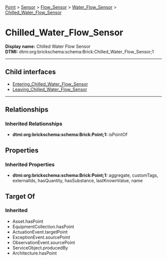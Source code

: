 [Point](../../../../Point.md) > [Sensor](../../../Sensor.md) > [Flow_Sensor](../../Flow_Sensor.md) > [Water_Flow_Sensor](../Water_Flow_Sensor.md) > [Chilled_Water_Flow_Sensor](.)
# Chilled_Water_Flow_Sensor

**Display name:** Chilled Water Flow Sensor<br />
**DTMI:** dtmi:org:brickschema:schema:Brick:Chilled_Water_Flow_Sensor;1

---


## Child interfaces
* [Entering_Chilled_Water_Flow_Sensor](../Entering_Water_Flow_Sensor/Entering_Chilled_Water_Flow_Sensor.md)
* [Leaving_Chilled_Water_Flow_Sensor](../Leaving_Water_Flow_Sensor/Leaving_Chilled_Water_Flow_Sensor.md)

---
## Relationships
### Inherited Relationships
* **dtmi:org:brickschema:schema:Brick:Point;1:** isPointOf
## Properties
### Inherited Properties
* **dtmi:org:brickschema:schema:Brick:Point;1:** aggregate, customTags, externalIds, hasQuantity, hasSubstance, lastKnownValue, name
## Target Of
### Inherited
* Asset.hasPoint
* EquipmentCollection.hasPoint
* ActuationEvent.targetPoint
* ExceptionEvent.sourcePoint
* ObservationEvent.sourcePoint
* ServiceObject.producedBy
* Architecture.hasPoint
